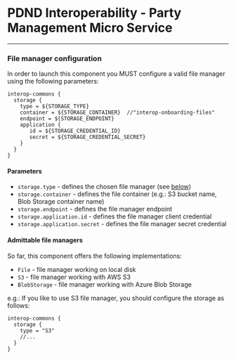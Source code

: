 # PDND Interoperability - Party Management Micro Service
---

### File manager configuration

In order to launch this component you MUST configure a valid file manager using the following parameters:

```
interop-commons {
  storage {
    type = ${STORAGE_TYPE}
    container = ${STORAGE_CONTAINER}  //"interop-onboarding-files"
    endpoint = ${STORAGE_ENDPOINT}
    application {
       id = ${STORAGE_CREDENTIAL_ID}
       secret = ${STORAGE_CREDENTIAL_SECRET}
    }
  }
}
```

#### Parameters

- `storage.type` - defines the chosen file manager (see [below](#admittable-file-managers))
- `storage.container` - defines the file container (e.g.: S3 bucket name, Blob Storage container name)
- `storage.endpoint` - defines the file manager endpoint
- `storage.application.id` - defines the file manager client credential
- `storage.application.secret` - defines the file manager secret credential

#### Admittable file managers

So far, this component offers the following implementations:

- `File` - file manager working on local disk
- `S3` - file manager working with AWS S3
- `BlobStorage` - file manager working with Azure Blob Storage

e.g.: If you like to use S3 file manager, you should configure the storage as follows:

```
interop-commons {
  storage {
    type = "S3"
    //...
  }
}
```